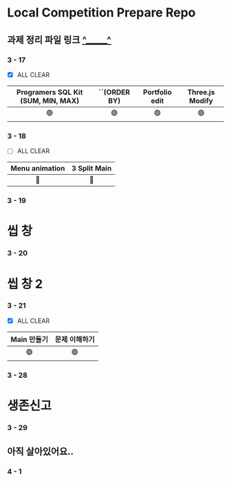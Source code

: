 # Local Competition Prepare Repo

## 과제 정리 파일 링크 [^_____^](https://github.com/qetqet910/Competition/blob/master/Resource.md)

### 3 - 17

- [x] ALL CLEAR

| Programers SQL Kit (SUM, MIN, MAX) | ``(ORDER BY) | Portfolio edit | Three.js Modify |
| :--------------------------------: | :----------: | :------------: | :-------------: |
|                 🟢                  |      🟢       |       🟢        |        🟢        |


### 3 - 18
 
- [ ] ALL CLEAR

| Menu animation | 3 Split Main |
| :------------: | :----------: |
|       🔴        |      🔴       |


### 3 - 19 

# 씹 창

### 3 - 20

# 씹 창 2

### 3 - 21

- [x] ALL CLEAR

| Main 만들기 | 문제 이해하기 |
| :------------: | :----------: |
|       🟢       |      🟢     |

### 3 - 28

# 생존신고

### 3 - 29

## 아직 살아있어요..

### 4 - 1

## 
